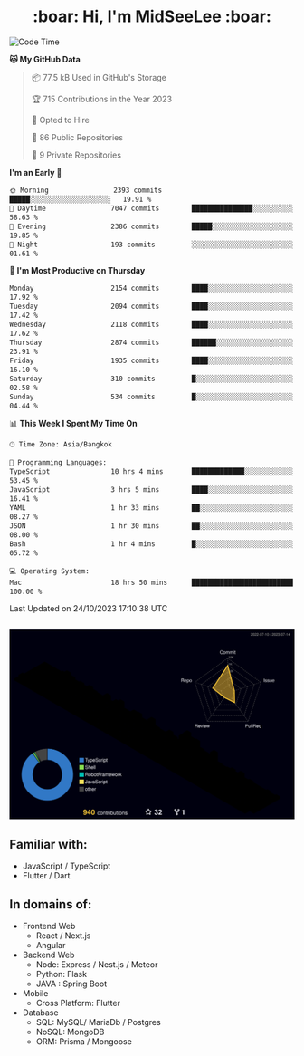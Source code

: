 <h1 align="center"> :boar: Hi, I'm MidSeeLee :boar:</h1>
 
<!--START_SECTION:waka-->
![Code Time](http://img.shields.io/badge/Code%20Time-1%2C039%20hrs%2034%20mins-blue)

**🐱 My GitHub Data** 

> 📦 77.5 kB Used in GitHub's Storage 
 > 
> 🏆 715 Contributions in the Year 2023
 > 
> 💼 Opted to Hire
 > 
> 📜 86 Public Repositories 
 > 
> 🔑 9 Private Repositories 
 > 
**I'm an Early 🐤** 

```text
🌞 Morning                2393 commits        █████░░░░░░░░░░░░░░░░░░░░   19.91 % 
🌆 Daytime                7047 commits        ███████████████░░░░░░░░░░   58.63 % 
🌃 Evening                2386 commits        █████░░░░░░░░░░░░░░░░░░░░   19.85 % 
🌙 Night                  193 commits         ░░░░░░░░░░░░░░░░░░░░░░░░░   01.61 % 
```
📅 **I'm Most Productive on Thursday** 

```text
Monday                   2154 commits        ████░░░░░░░░░░░░░░░░░░░░░   17.92 % 
Tuesday                  2094 commits        ████░░░░░░░░░░░░░░░░░░░░░   17.42 % 
Wednesday                2118 commits        ████░░░░░░░░░░░░░░░░░░░░░   17.62 % 
Thursday                 2874 commits        ██████░░░░░░░░░░░░░░░░░░░   23.91 % 
Friday                   1935 commits        ████░░░░░░░░░░░░░░░░░░░░░   16.10 % 
Saturday                 310 commits         █░░░░░░░░░░░░░░░░░░░░░░░░   02.58 % 
Sunday                   534 commits         █░░░░░░░░░░░░░░░░░░░░░░░░   04.44 % 
```


📊 **This Week I Spent My Time On** 

```text
🕑︎ Time Zone: Asia/Bangkok

💬 Programming Languages: 
TypeScript               10 hrs 4 mins       █████████████░░░░░░░░░░░░   53.45 % 
JavaScript               3 hrs 5 mins        ████░░░░░░░░░░░░░░░░░░░░░   16.41 % 
YAML                     1 hr 33 mins        ██░░░░░░░░░░░░░░░░░░░░░░░   08.27 % 
JSON                     1 hr 30 mins        ██░░░░░░░░░░░░░░░░░░░░░░░   08.00 % 
Bash                     1 hr 4 mins         █░░░░░░░░░░░░░░░░░░░░░░░░   05.72 % 

💻 Operating System: 
Mac                      18 hrs 50 mins      █████████████████████████   100.00 % 
```


 Last Updated on 24/10/2023 17:10:38 UTC
<!--END_SECTION:waka-->

##

![](./profile-3d-contrib/profile-night-rainbow.svg)

## Familiar with:
- JavaScript / TypeScript
- Flutter / Dart

## In domains of:
- Frontend Web
  - React / Next.js
  - Angular
- Backend Web
  - Node: Express / Nest.js / Meteor
  - Python: Flask
  - JAVA : Spring Boot
- Mobile
  - Cross Platform: Flutter
- Database
  - SQL: MySQL/ MariaDb / Postgres
  - NoSQL: MongoDB
  - ORM: Prisma / Mongoose
